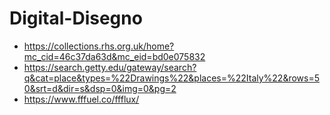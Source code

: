 # Digital-Disegno

* https://collections.rhs.org.uk/home?mc_cid=46c37da63d&mc_eid=bd0e075832
* https://search.getty.edu/gateway/search?q&cat=place&types=%22Drawings%22&places=%22Italy%22&rows=50&srt=d&dir=s&dsp=0&img=0&pg=2
* https://www.fffuel.co/ffflux/
